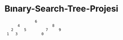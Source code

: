 # Bınary-Search-Tree-Projesi
                  6
          4               8
       2     5         7     9
     1   3           0          
               
